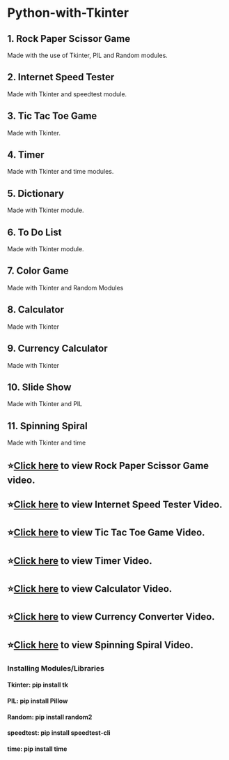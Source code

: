 # Python-with-Tkinter
## 1. Rock Paper Scissor Game
Made with the use of Tkinter, PIL and Random modules.
## 2. Internet Speed Tester
Made with Tkinter and speedtest module.
## 3. Tic Tac Toe Game
Made with Tkinter.
## 4. Timer
Made with Tkinter and time modules.
## 5. Dictionary
Made with Tkinter module.
## 6. To Do List
Made with Tkinter module.
## 7. Color Game
Made with Tkinter and Random Modules
## 8. Calculator
Made with Tkinter
## 9. Currency Calculator
Made with Tkinter
## 10. Slide Show
Made with Tkinter and PIL
## 11. Spinning Spiral
Made with Tkinter and time
## ⭐[Click here](https://www.instagram.com/p/CSQkzz0o76b/) to view Rock Paper Scissor Game video.
## ⭐[Click here](https://www.instagram.com/p/CRnUZX8DdxM/) to view Internet Speed Tester Video.
## ⭐[Click here](https://www.instagram.com/p/CTtM867IQM6/) to view Tic Tac Toe Game Video.
## ⭐[Click here](https://www.instagram.com/p/CUG9YPuovDq/) to view Timer Video.
## ⭐[Click here](https://www.instagram.com/p/CSa0ACTodZV/) to view Calculator Video.
## ⭐[Click here](https://www.instagram.com/p/CR5V59BIjGM/) to view Currency Converter Video.
## ⭐[Click here](https://www.instagram.com/p/CTGlpEuo0S3/) to view Spinning Spiral Video.
### Installing Modules/Libraries
#### Tkinter: pip install tk
#### PIL: pip install Pillow
#### Random: pip install random2
#### speedtest: pip install speedtest-cli
#### time: pip install time
